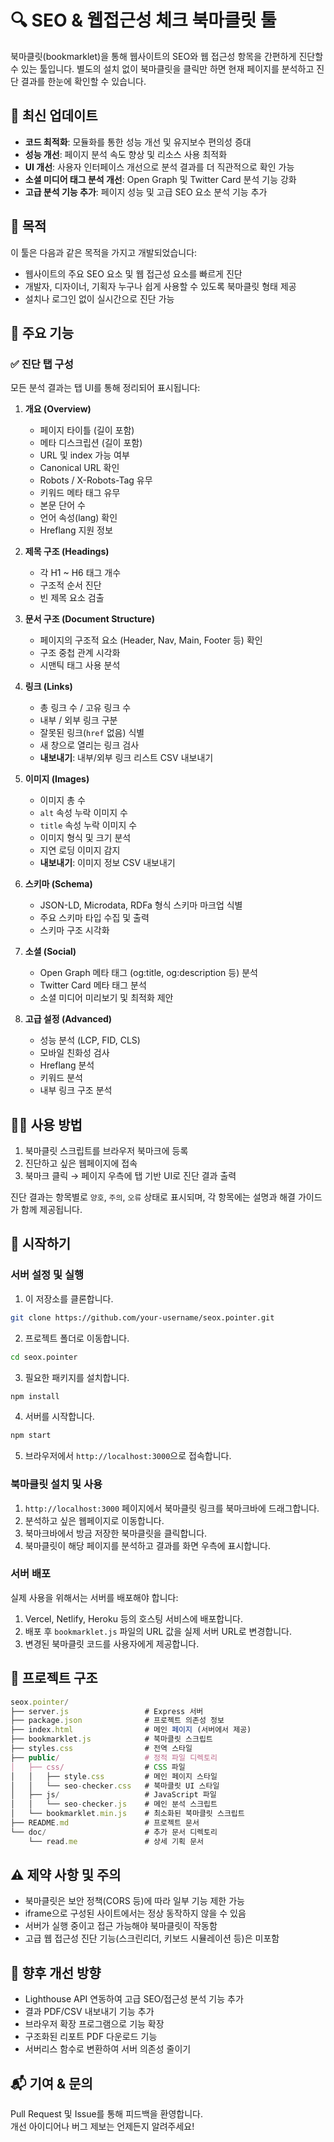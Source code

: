 # 🔍 SEO & 웹접근성 체크 북마클릿 툴

북마클릿(bookmarklet)을 통해 웹사이트의 SEO와 웹 접근성 항목을 간편하게 진단할 수 있는 툴입니다. 별도의 설치 없이 북마클릿을 클릭만 하면 현재 페이지를 분석하고 진단 결과를 한눈에 확인할 수 있습니다.

## 📢 최신 업데이트

- **코드 최적화**: 모듈화를 통한 성능 개선 및 유지보수 편의성 증대
- **성능 개선**: 페이지 분석 속도 향상 및 리소스 사용 최적화
- **UI 개선**: 사용자 인터페이스 개선으로 분석 결과를 더 직관적으로 확인 가능
- **소셜 미디어 태그 분석 개선**: Open Graph 및 Twitter Card 분석 기능 강화
- **고급 분석 기능 추가**: 페이지 성능 및 고급 SEO 요소 분석 기능 추가

## 📌 목적

이 툴은 다음과 같은 목적을 가지고 개발되었습니다:

- 웹사이트의 주요 SEO 요소 및 웹 접근성 요소를 빠르게 진단
- 개발자, 디자이너, 기획자 누구나 쉽게 사용할 수 있도록 북마클릿 형태 제공
- 설치나 로그인 없이 실시간으로 진단 가능

## 🎯 주요 기능

### ✅ 진단 탭 구성

모든 분석 결과는 탭 UI를 통해 정리되어 표시됩니다:

1. **개요 (Overview)**
   - 페이지 타이틀 (길이 포함)
   - 메타 디스크립션 (길이 포함)
   - URL 및 index 가능 여부
   - Canonical URL 확인
   - Robots / X-Robots-Tag 유무
   - 키워드 메타 태그 유무
   - 본문 단어 수
   - 언어 속성(lang) 확인
   - Hreflang 지원 정보

2. **제목 구조 (Headings)**
   - 각 H1 ~ H6 태그 개수
   - 구조적 순서 진단
   - 빈 제목 요소 검출

3. **문서 구조 (Document Structure)**
   - 페이지의 구조적 요소 (Header, Nav, Main, Footer 등) 확인
   - 구조 중첩 관계 시각화
   - 시맨틱 태그 사용 분석

4. **링크 (Links)**
   - 총 링크 수 / 고유 링크 수
   - 내부 / 외부 링크 구분
   - 잘못된 링크(`href` 없음) 식별
   - 새 창으로 열리는 링크 검사
   - **내보내기**: 내부/외부 링크 리스트 CSV 내보내기

5. **이미지 (Images)**
   - 이미지 총 수
   - `alt` 속성 누락 이미지 수
   - `title` 속성 누락 이미지 수
   - 이미지 형식 및 크기 분석
   - 지연 로딩 이미지 감지
   - **내보내기**: 이미지 정보 CSV 내보내기

6. **스키마 (Schema)**
   - JSON-LD, Microdata, RDFa 형식 스키마 마크업 식별
   - 주요 스키마 타입 수집 및 출력
   - 스키마 구조 시각화

7. **소셜 (Social)**
   - Open Graph 메타 태그 (og:title, og:description 등) 분석
   - Twitter Card 메타 태그 분석
   - 소셜 미디어 미리보기 및 최적화 제안

8. **고급 설정 (Advanced)**
   - 성능 분석 (LCP, FID, CLS)
   - 모바일 친화성 검사
   - Hreflang 분석
   - 키워드 분석
   - 내부 링크 구조 분석

## 🧑‍💻 사용 방법

1. 북마클릿 스크립트를 브라우저 북마크에 등록
2. 진단하고 싶은 웹페이지에 접속
3. 북마크 클릭 → 페이지 우측에 탭 기반 UI로 진단 결과 출력

진단 결과는 항목별로 `양호`, `주의`, `오류` 상태로 표시되며, 각 항목에는 설명과 해결 가이드가 함께 제공됩니다.

## 🚀 시작하기

### 서버 설정 및 실행

1. 이 저장소를 클론합니다.

```bash
git clone https://github.com/your-username/seox.pointer.git
```

2. 프로젝트 폴더로 이동합니다.

```bash
cd seox.pointer
```

3. 필요한 패키지를 설치합니다.

```bash
npm install
```

4. 서버를 시작합니다.

```bash
npm start
```

5. 브라우저에서 `http://localhost:3000`으로 접속합니다.

### 북마클릿 설치 및 사용

1. `http://localhost:3000` 페이지에서 북마클릿 링크를 북마크바에 드래그합니다.
2. 분석하고 싶은 웹페이지로 이동합니다.
3. 북마크바에서 방금 저장한 북마클릿을 클릭합니다.
4. 북마클릿이 해당 페이지를 분석하고 결과를 화면 우측에 표시합니다.

### 서버 배포

실제 사용을 위해서는 서버를 배포해야 합니다:

1. Vercel, Netlify, Heroku 등의 호스팅 서비스에 배포합니다.
2. 배포 후 `bookmarklet.js` 파일의 URL 값을 실제 서버 URL로 변경합니다.
3. 변경된 북마클릿 코드를 사용자에게 제공합니다.

## 📂 프로젝트 구조

```typescript
seox.pointer/
├── server.js                 # Express 서버
├── package.json              # 프로젝트 의존성 정보
├── index.html                # 메인 페이지 (서버에서 제공)
├── bookmarklet.js            # 북마클릿 스크립트
├── styles.css                # 전역 스타일
├── public/                   # 정적 파일 디렉토리
│   ├── css/                  # CSS 파일
│   │   ├── style.css         # 메인 페이지 스타일
│   │   └── seo-checker.css   # 북마클릿 UI 스타일
│   ├── js/                   # JavaScript 파일
│   │   └── seo-checker.js    # 메인 분석 스크립트
│   └── bookmarklet.min.js    # 최소화된 북마클릿 스크립트
├── README.md                 # 프로젝트 문서
└── doc/                      # 추가 문서 디렉토리
    └── read.me               # 상세 기획 문서
```

## ⚠️ 제약 사항 및 주의

- 북마클릿은 보안 정책(CORS 등)에 따라 일부 기능 제한 가능
- iframe으로 구성된 사이트에서는 정상 동작하지 않을 수 있음
- 서버가 실행 중이고 접근 가능해야 북마클릿이 작동함
- 고급 웹 접근성 진단 기능(스크린리더, 키보드 시뮬레이션 등)은 미포함

## 🚀 향후 개선 방향

- Lighthouse API 연동하여 고급 SEO/접근성 분석 기능 추가
- 결과 PDF/CSV 내보내기 기능 추가
- 브라우저 확장 프로그램으로 기능 확장
- 구조화된 리포트 PDF 다운로드 기능
- 서버리스 함수로 변환하여 서버 의존성 줄이기

## 📬 기여 & 문의

Pull Request 및 Issue를 통해 피드백을 환영합니다.  
개선 아이디어나 버그 제보는 언제든지 알려주세요!

